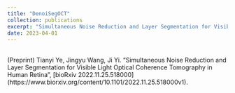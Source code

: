 ```yaml
---
title: "DenoiSegOCT"
collection: publications
excerpt: "Simultaneous Noise Reduction and Layer Segmentation for Visible Light Optical Coherence Tomography in Human Retina"
date: 2023-04-01
---
```

<br/>
(Preprint) Tianyi Ye, Jingyu Wang, Ji Yi. “Simultaneous Noise Reduction and Layer Segmentation for Visible Light Optical Coherence Tomography in Human Retina”, [bioRxiv 2022.11.25.518000](https://www.biorxiv.org/content/10.1101/2022.11.25.518000v1).
<br/>

